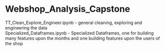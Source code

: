 # Webshop_Analysis_Capstone
TT_Clean_Explore_Engineer.ipynb - general cleaning, exploring and engineering the data </br>
Specialized_Dataframes.ipynb - Specialized Dataframes, one for building many features upon the months and one building features upon the users of the shop
